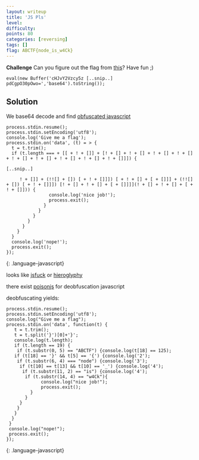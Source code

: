 ```yaml
---
layout: writeup
title: 'JS Pls'
level:
difficulty:
points: 80
categories: [reversing]
tags: []
flag: ABCTF{node_is_w4Ck}
---
```

**Challenge**
Can you figure out the flag from [this](writeupfiles/jspls.js)? Have fun
;)

    eval(new Buffer('cHJvY2Vzcy5z [..snip..] pdCgpO30pOwo=','base64').toString());

## Solution

We base64 decode and find [obfuscated
javascript](writeupfiles/jspls2.js)

    process.stdin.resume();
    process.stdin.setEncoding('utf8');
    console.log('Give me a flag');
    process.stdin.on('data', (t) = > {
      t = t.trim();
      if (t.length === + [[ + ! + []] + [! + [] + ! + [] + ! + [] + ! + [] + ! + [] + ! + [] + ! + [] + ! + [] + ! + []]]) {

    [..snip..]

         ! + []] + (!![] + []) [ + ! + []]]) [ + ! + [] + [ + []]] + (!![] + []) [ + ! + []]]) [! + [] + ! + [] + [ + []]]](! + [] + ! + [] + [ + ! + []])) {
                    console.log('nice job!');
                    process.exit();
                  }
                }
              }
            }
          }
        }
      }
      console.log('nope!');
      process.exit();
    });
{: .language-javascript}

looks like [jsfuck][1] or [hieroglyphy][2]

there exist [poisonjs][3] for deobfuscation javascript

deobfuscating yields:

    process.stdin.resume();
    process.stdin.setEncoding('utf8');
    console.log("Give me a flag");
    process.stdin.on('data', function(t) {
       t = t.trim();
       t = t.split('}')[0]+'}';
       console.log(t.length);
       if (t.length == 19) {
        if (t.substr(0, 5) == "ABCTF") {console.log(t[18] == 125);
       if (t[18] == '}' && t[5] == '{') {console.log('2');
        if (t.substr(6, 4) === "node") {console.log('3');
         if (t[10] == t[13] && t[10] == '_') {console.log('4');
          if (t.substr(11, 2) == "is") {console.log('4');
           if (t.substr(14, 4) == "w4Ck"){
                 console.log("nice job!");
                 process.exit();
             }
           }
         }
        }
       }
      }
     }
     console.log("nope!");
     process.exit();
    });
{: .language-javascript}



[1]: https://esolangs.org/wiki/JSFuck
[2]: https://github.com/alcuadrado/hieroglyphy
[3]: https://ooze.ninja/javascript/poisonjs/
